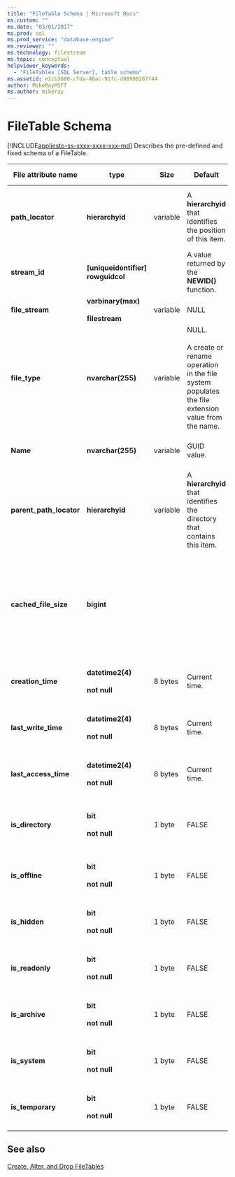 ```yaml
---
title: "FileTable Schema | Microsoft Docs"
ms.custom: ""
ms.date: "03/01/2017"
ms.prod: sql
ms.prod_service: "database-engine"
ms.reviewer: ""
ms.technology: filestream
ms.topic: conceptual
helpviewer_keywords: 
  - "FileTables [SQL Server], table schema"
ms.assetid: e1cb3880-cfda-40ac-91fc-d08998287f44
author: MikeRayMSFT
ms.author: mikeray
---
```

# FileTable Schema
[!INCLUDE[appliesto-ss-xxxx-xxxx-xxx-md](../../includes/appliesto-ss-xxxx-xxxx-xxx-md.md)]
  Describes the pre-defined and fixed schema of a FileTable.  
  
|File attribute name|type|Size|Default|Description|File system accessibility|  
|-------------------------|----------|----------|-------------|-----------------|-------------------------------|  
|**path_locator**|**hierarchyid**|variable|A **hierarchyid** that identifies the position of this item.|The position of this node in the hierarchical FileNamespace.<br /><br /> Primary key for the table.|Can be created and modified by setting the Windows path values.|  
|**stream_id**|**[uniqueidentifier] rowguidcol**||A value returned by the **NEWID()** function.|A unique ID for the FILESTREAM data.|Not applicable.|  
|**file_stream**|**varbinary(max)**<br /><br /> **filestream**|variable|NULL|Contains the FILESTREAM data.|Not applicable.|  
|**file_type**|**nvarchar(255)**|variable|NULL.<br /><br /> A create or rename operation in the file system populates the file extension value from the name.|Represents the type of the file.<br /><br /> This column can be used as the **TYPE COLUMN** when you create a full-text index.<br /><br /> **file_type** is a persisted computed column.|Calculated automatically. Cannot be set.|  
|**Name**|**nvarchar(255)**|variable|GUID value.|The file or directory name.|Can be created or modified by using Windows APIs.|  
|**parent_path_locator**|**hierarchyid**|variable|A **hierarchyid** that identifies the directory that contains this item.|The **hierarchyid** of the containing directory.<br /><br /> **parent_path_locator** is a persisted computed column.|Calculated automatically. Cannot be set.|  
|**cached_file_size**|**bigint**|||The size in bytes of the FILESTREAM data.<br /><br /> **cached_file_size** is a persisted computed column.|Although the cached file size is automatically kept up to date, it can go out of sync in unusual circumstances. To calculate the exact size, use the **DATALENGTH()** function.|  
|**creation_time**|**datetime2(4)**<br /><br /> **not null**|8 bytes|Current time.|The date and time that the file was created.|Calculated automatically. Can also be set by using Windows APIs.|  
|**last_write_time**|**datetime2(4)**<br /><br /> **not null**|8 bytes|Current time.|The date and time that the file was last updated.|Calculated automatically. Can also be set by using Windows APIs.|  
|**last_access_time**|**datetime2(4)**<br /><br /> **not null**|8 bytes|Current time.|The date and time that the file was last accessed.|Calculated automatically. Can also be set by using Windows APIs.|  
|**is_directory**|**bit**<br /><br /> **not null**|1 byte|FALSE|Indicates whether the row represents a directory. This value is calculated automatically, and cannot be set.|Calculated automatically. Cannot be set.|  
|**is_offline**|**bit**<br /><br /> **not null**|1 byte|FALSE|Offline file attribute.|Calculated automatically. Can also be set by using Windows APIs.|  
|**is_hidden**|**bit**<br /><br /> **not null**|1 byte|FALSE|Hidden file attribute.|Calculated automatically. Can also be set by using Windows APIs.|  
|**is_readonly**|**bit**<br /><br /> **not null**|1 byte|FALSE|Read-only  file attribute.|Calculated automatically. Can also be set by using Windows APIs.|  
|**is_archive**|**bit**<br /><br /> **not null**|1 byte|FALSE|Archive attribute.|Calculated automatically. Can also be set by using Windows APIs.|  
|**is_system**|**bit**<br /><br /> **not null**|1 byte|FALSE|System file attribute.|Calculated automatically. Can also be set by using Windows APIs.|  
|**is_temporary**|**bit**<br /><br /> **not null**|1 byte|FALSE|Temporary file attribute.|Calculated automatically. Can also be set by using Windows APIs.|  
  
## See also  
 [Create, Alter, and Drop FileTables](../../relational-databases/blob/create-alter-and-drop-filetables.md)  
  
  
